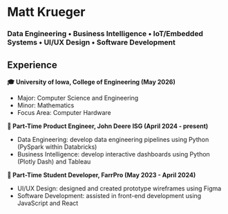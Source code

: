 # Matt Krueger 
### Data Engineering • Business Intelligence • IoT/Embedded Systems • UI/UX Design • Software Development

## Experience
**🎓 University of Iowa, College of Engineering (May 2026)**
- Major: Computer Science and Engineering
- Minor: Mathematics 
- Focus Area: Computer Hardware

**🚜 Part-Time Product Engineer, John Deere ISG (April 2024 - present)**
- Data Engineering: develop data engineering pipelines using Python (PySpark within Databricks)
- Business Intelligence: develop interactive dashboards using Python (Plotly Dash) and Tableau

**🐖 Part-Time Student Developer, FarrPro (May 2023 - April 2024)**
- UI/UX Design: designed and created prototype wireframes using Figma
- Software Development: assisted in front-end development using JavaScript and React
